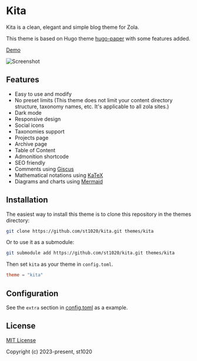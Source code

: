 # Kita

Kita is a clean, elegant and simple blog theme for Zola.

This theme is based on Hugo theme [hugo-paper](https://github.com/nanxiaobei/hugo-paper) with some features added.

[Demo](https://st1020.github.io/kita/)

![Screenshot](https://raw.githubusercontent.com/st1020/kita/main/screenshot.png)

## Features

- Easy to use and modify
- No preset limits (This theme does not limit your content directory structure, taxonomy names, etc. It's applicable to all zola sites.)
- Dark mode
- Responsive design
- Social icons
- Taxonomies support
- Projects page
- Archive page
- Table of Content
- Admonition shortcode
- SEO friendly
- Comments using [Giscus](https://giscus.app/)
- Mathematical notations using [KaTeX](https://katex.org/)
- Diagrams and charts using [Mermaid](https://mermaid.js.org/)

## Installation

The easiest way to install this theme is to clone this repository in the themes directory:

```sh
git clone https://github.com/st1020/kita.git themes/kita
```

Or to use it as a submodule:

```sh
git submodule add https://github.com/st1020/kita.git themes/kita
```

Then set `kita` as your theme in `config.toml`.

```toml
theme = "kita"
```

## Configuration

See the `extra` section in [config.toml](https://github.com/st1020/kita/blob/main/config.toml) as a example.

## License

[MIT License](https://github.com/st1020/kita/blob/main/LICENSE)

Copyright (c) 2023-present, st1020
